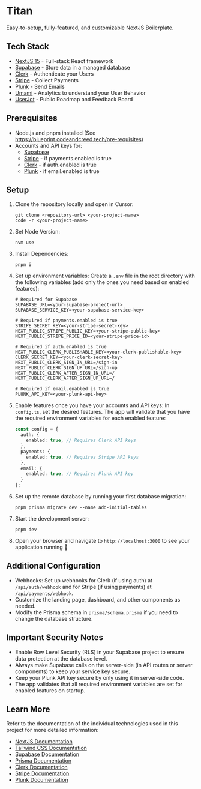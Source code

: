 # Titan

Easy-to-setup, fully-featured, and customizable NextJS Boilerplate.

## Tech Stack

- [NextJS 15](https://nextjs.org/) - Full-stack React framework
- [Supabase](https://supabase.com/) - Store data in a managed database
- [Clerk](https://clerk.com/) - Authenticate your Users
- [Stripe](https://stripe.com/) - Collect Payments
- [Plunk](https://useplunk.com/) - Send Emails
- [Umami](https://umami.is/) - Analytics to understand your User Behavior
- [UserJot](https://userjot.com/) - Public Roadmap and Feedback Board

## Prerequisites
- Node.js and pnpm installed (See https://blueprint.codeandcreed.tech/pre-requisites)
- Accounts and API keys for:
  - [Supabase](https://supabase.com/)
  - [Stripe](https://stripe.com/) - if payments.enabled is true
  - [Clerk](https://clerk.com/) - if auth.enabled is true
  - [Plunk](https://useplunk.com/) - if email.enabled is true

## Setup

1. Clone the repository locally and open in Cursor:
   ```
   git clone <repository-url> <your-project-name>
   code -r <your-project-name>
   ```

2. Set Node Version:
   ```
   nvm use
   ```

3. Install Dependencies:
   ```
   pnpm i
   ```

4. Set up environment variables:
   Create a `.env` file in the root directory with the following variables (add only the ones you need based on enabled features):
   ```
   # Required for Supabase
   SUPABASE_URL=<your-supabase-project-url>
   SUPABASE_SERVICE_KEY=<your-supabase-service-key>

   # Required if payments.enabled is true
   STRIPE_SECRET_KEY=<your-stripe-secret-key>
   NEXT_PUBLIC_STRIPE_PUBLIC_KEY=<your-stripe-public-key>
   NEXT_PUBLIC_STRIPE_PRICE_ID=<your-stripe-price-id>

   # Required if auth.enabled is true
   NEXT_PUBLIC_CLERK_PUBLISHABLE_KEY=<your-clerk-publishable-key>
   CLERK_SECRET_KEY=<your-clerk-secret-key>
   NEXT_PUBLIC_CLERK_SIGN_IN_URL=/sign-in
   NEXT_PUBLIC_CLERK_SIGN_UP_URL=/sign-up
   NEXT_PUBLIC_CLERK_AFTER_SIGN_IN_URL=/
   NEXT_PUBLIC_CLERK_AFTER_SIGN_UP_URL=/

   # Required if email.enabled is true
   PLUNK_API_KEY=<your-plunk-api-key>
   ```

5. Enable features once you have your accounts and API keys:
   In `config.ts`, set the desired features. The app will validate that you have the required environment variables for each enabled feature:
   ```typescript
   const config = {
     auth: {
       enabled: true, // Requires Clerk API keys
     },
     payments: {
       enabled: true, // Requires Stripe API keys
     },
     email: {
       enabled: true, // Requires Plunk API key
     }
   };
   ```

6. Set up the remote database by running your first database migration:
   ```
   pnpm prisma migrate dev --name add-initial-tables
   ```

7. Start the development server:
   ```
   pnpm dev
   ```

8. Open your browser and navigate to `http://localhost:3000` to see your application running :raised_hands:


## Additional Configuration

- Webhooks: Set up webhooks for Clerk (if using auth) at `/api/auth/webhook` and for Stripe (if using payments) at `/api/payments/webhook`.
- Customize the landing page, dashboard, and other components as needed.
- Modify the Prisma schema in `prisma/schema.prisma` if you need to change the database structure.

## Important Security Notes

- Enable Row Level Security (RLS) in your Supabase project to ensure data protection at the database level.
- Always make Supabase calls on the server-side (in API routes or server components) to keep your service key secure.
- Keep your Plunk API key secure by only using it in server-side code.
- The app validates that all required environment variables are set for enabled features on startup.

## Learn More

Refer to the documentation of the individual technologies used in this project for more detailed information:
- [NextJS Documentation](https://nextjs.org/docs)
- [Tailwind CSS Documentation](https://tailwindcss.com/docs)
- [Supabase Documentation](https://supabase.io/docs)
- [Prisma Documentation](https://www.prisma.io/docs)
- [Clerk Documentation](https://clerk.dev/docs)
- [Stripe Documentation](https://stripe.com/docs)
- [Plunk Documentation](https://docs.useplunk.com/)
